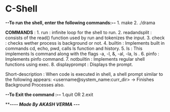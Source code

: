 #  C-Shell

**--To run the shell, enter the following commands:--**
	1. make
	2. ./drama


**COMMANDS** :
	1. run : infinite loop for the shell to run.
	2. readandsplit : consists of the read() function used  by run and tokenizes the input.
	3. check : checks wether process is background or not.
	4. builtin : Implements built in commands cd, echo, pwd, calls ls function and history.
	5. ls : This implements ls command along with the flags -a, -l, &, -al, -la, ls <directory name>.
	6. pinfo : Implements pinfo command.
	7. notbuiltin : Implements regular shell functions using exec.
	8. displayprompt : Displays the prompt.

Short-description :
    When code is executed in shell, a shell prompt similar to the following appears: <username@system_name:curr_dir>
    -> Finishes Background Processes also.

**--To Exit the command :--**
	1.quit 
	 OR
	2.exit

***********************************---- Made By AKASH VERMA ---*********************************